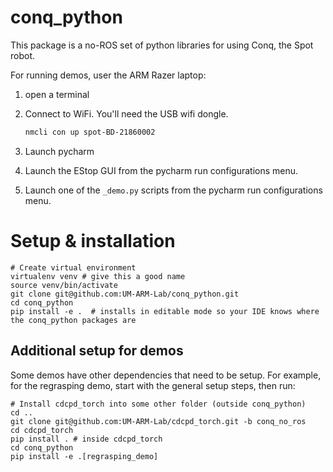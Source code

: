 # conq_python

This package is a no-ROS set of python libraries for using Conq, the Spot robot.

For running demos, user the ARM Razer laptop:

1. open a terminal
2. Connect to WiFi. You'll need the USB wifi dongle.

    ```bash
    nmcli con up spot-BD-21860002 
    ```

3. Launch pycharm
4. Launch the EStop GUI from the pycharm run configurations menu.
5. Launch one of the `_demo.py` scripts from the pycharm run configurations menu.

# Setup & installation

```
# Create virtual environment
virtualenv venv # give this a good name
source venv/bin/activate
git clone git@github.com:UM-ARM-Lab/conq_python.git
cd conq_python
pip install -e .  # installs in editable mode so your IDE knows where the conq_python packages are
```

## Additional setup for demos

Some demos have other dependencies that need to be setup. For example, for the regrasping demo, start with the general setup steps, then run:
```
# Install cdcpd_torch into some other folder (outside conq_python)
cd ..
git clone git@github.com:UM-ARM-Lab/cdcpd_torch.git -b conq_no_ros
cd cdcpd_torch
pip install . # inside cdcpd_torch
cd conq_python
pip install -e .[regrasping_demo]
```
